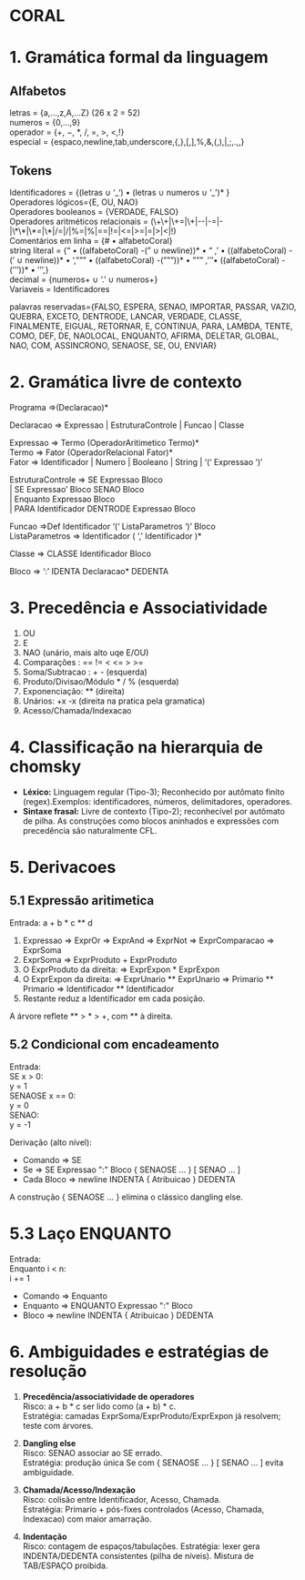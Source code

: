 # **CORAL**

# **1\. Gramática formal da linguagem**

## **Alfabetos**

letras \= {a,...,z,A,...Z} (26 x 2 \= 52\)  
numeros \= {0,...,9}  
operador \= {+, −, \*, /, \=, \>, \<,\!}  
especial \= {espaco,newline,tab,underscore,{,},\[,\],%,&,(,),|,;,.,,}

## **Tokens**

Identificadores \= {(letras ∪ ‘\_‘) • (letras ∪ numeros ∪ ’\_’)\* }  
Operadores lógicos={E, OU, NAO}  
Operadores booleanos \= {VERDADE, FALSO}  
Operadores aritméticos relacionais \= (\\+\\+|\\+=|\\+|--|-=|-|\\\*\\\*|\\\*=|\\\*|/=|/|%=|%|==|\!=|\<=|\>=|=|\>|\<|\!)  
Comentários em linha  \= {\# • alfabetoCoral}  
string literal \= {“ • ((alfabetoCoral) \-(” ∪ newline))\* • “ ,’ • ((alfabetoCoral) \- (’ ∪ newline))\* • ‘,””” • ((alfabetoCoral) \-(”””))\* • ””” ,’’’• ((alfabetoCoral) \-(’’’))\* • ’’’,}  
decimal \= {numeros+  ∪ ‘.’ ∪ numeros+}  
Variaveis \= Identificadores

palavras reservadas={FALSO, ESPERA, SENAO, IMPORTAR, PASSAR, VAZIO, QUEBRA, EXCETO, DENTRODE, LANCAR, VERDADE, CLASSE, FINALMENTE, EIGUAL, RETORNAR, E, CONTINUA, PARA, LAMBDA, TENTE, COMO, DEF, DE, NAOLOCAL, ENQUANTO, AFIRMA, DELETAR, GLOBAL, NAO, COM, ASSINCRONO, SENAOSE, SE, OU, ENVIAR}

# **2\. Gramática livre de contexto**

Programa ⇒(Declaracao)\*

Declaracao ⇒ Expressao | EstruturaControle | Funcao | Classe

Expressao ⇒ Termo (OperadorAritimetico Termo)\*   
Termo ⇒ Fator (OperadorRelacional Fator)\*  
Fator ⇒ Identificador | Numero | Booleano | String | ‘(‘ Expressao ‘)’

EstruturaControle ⇒ SE  Expressao  Bloco   
        | SE Expressao’ Bloco SENAO Bloco   
        | Enquanto Expressao  Bloco   
        | PARA Identificador DENTRODE Expressao Bloco

Funcao ⇒Def Identificador ‘(‘ ListaParametros ‘)’ Bloco  
ListaParametros ⇒ Identificador  ( ‘,’ Identificador )\*

Classe ⇒ CLASSE Identificador Bloco

Bloco ⇒ ‘:’ IDENTA Declaracao\* DEDENTA

# **3\. Precedência e Associatividade**

1. OU  
2. E  
3. NAO (unário, mais alto uqe E/OU)  
4. Comparações : \== \!= \< \<= \> \>=  
5. Soma/Subtracao : \+ \- (esquerda)  
6. Produto/Divisao/Módulo \* / % (esquerda)  
7. Exponenciação: \*\* (direita)  
8. Unários: \+x \-x (direita na pratica pela gramatica)  
9. Acesso/Chamada/Indexacao

# **4\. Classificação na hierarquia de chomsky**

* **Léxico:** Linguagem regular (Tipo-3); Reconhecido por autômato finito (regex).Exemplos: identificadores, números, delimitadores, operadores.  
* **Sintaxe frasal:** Livre de contexto (Tipo-2); reconhecível por autômato de pilha. As construções como blocos aninhados e expressões com precedência são naturalmente CFL.

# **5\. Derivacoes**

## **5.1 Expressão aritimetica**

Entrada: a \+ b \* c \*\* d

1. Expressao ⇒ ExprOr ⇒ ExprAnd ⇒ ExprNot ⇒ ExprComparacao ⇒ ExprSoma  
2. ExprSoma ⇒ ExprProduto \+ ExprProduto  
3. O ExprProduto da direita: ⇒ ExprExpon \* ExprExpon  
4. O ExprExpon da direita: ⇒ ExprUnario \*\* ExprUnario ⇒ Primario \*\* Primario ⇒ Identificador \*\* Identificador  
5. Restante reduz a Identificador em cada posição.

A árvore reflete \*\* \> \* \> \+, com \*\* à direita.

## **5.2 Condicional com encadeamento**

Entrada:  
SE x \> 0:  
y \= 1  
SENAOSE x \== 0:  
y \= 0  
SENAO:  
y \= \-1

Derivação (alto nível):

- Comando ⇒ SE  
- Se ⇒ SE Expressao ":" Bloco { SENAOSE ... } \[ SENAO ... \]  
- Cada Bloco ⇒ newline INDENTA { Atribuicao } DEDENTA

A construção { SENAOSE ... } elimina o clássico dangling else.

# **5.3 Laço ENQUANTO**

Entrada:  
Enquanto i \< n:  
i \+= 1

* Comando ⇒ Enquanto  
* Enquanto ⇒ ENQUANTO Expressao ":" Bloco  
* Bloco ⇒ newline INDENTA { Atribuicao } DEDENTA

# **6\. Ambiguidades e estratégias de resolução**

1. **Precedência/associatividade de operadores**  
   Risco: a \+ b \* c ser lido como (a \+ b) \* c.  
   Estratégia: camadas ExprSoma/ExprProduto/ExprExpon já resolvem; teste com árvores.  
     
2. **Dangling else**  
   Risco: SENAO associar ao SE errado.  
   Estratégia: produção única Se com { SENAOSE ... } \[ SENAO ... \] evita ambiguidade.  
     
3. **Chamada/Acesso/Indexação**  
   Risco: colisão entre Identificador, Acesso, Chamada.  
   Estratégia: Primario \+ pós-fixes controlados (Acesso, Chamada, Indexacao) com maior amarração.  
     
4. **Indentação**  
   Risco: contagem de espaços/tabulações. Estratégia: lexer gera INDENTA/DEDENTA consistentes (pilha de níveis). Mistura de TAB/ESPAÇO proibida.  
   
